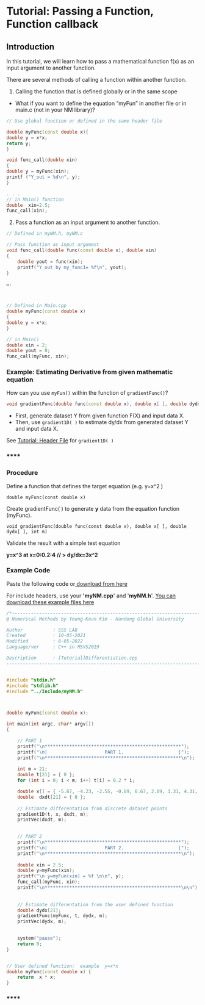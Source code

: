 # Tutorial: Passing a Function, Function callback

## Introduction

In this tutorial, we will learn how to pass a mathematical function f\(x\) as an input argument to another function.

There are several methods of calling a function within another function.

1. Calling the function that is defined globally or in the same scope

* What if you want to define the equation “myFun” in another file or in main.c \(not in your NM library\)?

```cpp
// Use global function or defined in the same header file

double myFunc(const double x){
double y = x*x;
return y;
}

void func_call(double xin)
{
double y = myFunc(xin);
printf ("Y_out = %d\n", y);
}

. . .
// in Main() function
double  xin=2.5;
func_call(xin);

```

2. Pass a function as an input argument to another function.

```cpp
// Defined in myNM.h, myNM.c

// Pass function as input argument
void func_call(double func(const double x), double xin)
{
	double yout = func(xin);
	printf("Y_out by my_func1= %f\n", yout);
}

….



// Defined in Main.cpp
double myFunc(const double x)
{
double y = x*x;
}

// in Main()
double xin = 2;
double yout = 0;
func_call(myFunc, xin);

```



### **Example: Estimating Derivative from given mathematic equation**

How can you use `myFun()` within the function of `gradientFunc()`?

```cpp
void gradientFunc(double func(const double x), double x[ ], double dydx[ ], int m);
```

* First, generate dataset Y from  given function F\(X\) and input data X.
* Then, use `gradient1D( )`   to estimate dy/dx from  generated dataset Y and input data X.

See [Tutorial: Header File](tutorial-header-file.md#introduction) for   `gradient1D( )`   

### \*\*\*\*

### **Procedure**

Define a function that defines the target equation \(e.g. y=x^2 \)

`double myFunc(const double x)`



Create gradientFunc\( \) to generate  **y** data from the equation function \(myFunc\).

`void gradientFunc(double func(const double x), double x[ ], double dydx[ ], int m)`



Validate the result with a simple test equation

 **y=x^3  at x=0:0.2:4  // &gt; dy/dx=3x^2**



### Example Code

Paste the following code or[ download from here](https://github.com/ykkimhgu/NumericalProg-student/blob/main/tutorial/TU_Differentiation_Part2_Student_main.cpp)

For include headers, use your  **'myNM.cpp**' and '**myNM.h**'. [ You can download these example files here](https://github.com/ykkimhgu/NumericalProg-student/tree/main/tutorial/Include)

```cpp
/*-------------------------------------------------------------------------------\
@ Numerical Methods by Young-Keun Kim - Handong Global University

Author           : SSS LAB
Created          : 10-05-2021
Modified         : 8-05-2022
Language/ver     : C++ in MSVS2019

Description      : [Tutorial]Differentiation.cpp
-------------------------------------------------------------------------------*/


#include "stdio.h"
#include "stdlib.h"
#include "../Include/myNM.h"



double myFunc(const double x);

int main(int argc, char* argv[])
{

	// PART 1
	printf("\n**************************************************");
	printf("\n|                     PART 1.                    |");
	printf("\n**************************************************\n");
	
	int m = 21;
	double t[21] = { 0 };
	for (int i = 0; i < m; i++) t[i] = 0.2 * i;

	double x[] = { -5.87, -4.23, -2.55, -0.89, 0.67, 2.09, 3.31, 4.31, 5.06, 5.55, 5.78, 5.77, 5.52, 5.08, 4.46, 3.72, 2.88, 2.00, 1.10, 0.23, -0.59 };
	double  dxdt[21] = { 0 };
	
	// Estimate differentation from discrete dataset points
	gradient1D(t, x, dxdt, m);
	printVec(dxdt, m);

	
	// PART 2
	printf("\n**************************************************");
	printf("\n|                     PART 2.                    |");
	printf("\n**************************************************\n");
	
	double xin = 2.5;
	double y=myFunc(xin);
	printf("\n y=myFun(xin) = %f \n\n", y);	
	func_call(myFunc, xin);
	printf("\n**************************************************\n\n");
	
	
	// Estimate differentation from the user defined function 
	double dydx[21];
	gradientFunc(myFunc, t, dydx, m);
	printVec(dydx, m);
			

	system("pause");
	return 0;
}


// User defined function:  example  y=x*x
double myFunc(const double x) {
	return  x * x;
}
```

### \*\*\*\*

